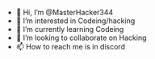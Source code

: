 - 👋 Hi, I’m @MasterHacker344
- 👀 I’m interested in Codeing/hacking
- 🌱 I’m currently learning Codeing
- 💞️ I’m looking to collaborate on Hacking
- 📫 How to reach me is in discord

<!---
MasterHacker344/MasterHacker344 is a ✨ special ✨ repository because its `README.md` (this file) appears on your GitHub profile.
You can click the Preview link to take a look at your changes.
--->
